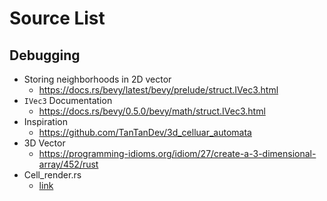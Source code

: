 # Source List

## Debugging
- Storing neighborhoods in 2D vector
  - https://docs.rs/bevy/latest/bevy/prelude/struct.IVec3.html
- `IVec3` Documentation
  - https://docs.rs/bevy/0.5.0/bevy/math/struct.IVec3.html
- Inspiration
  - https://github.com/TanTanDev/3d_celluar_automata
- 3D Vector
  - https://programming-idioms.org/idiom/27/create-a-3-dimensional-array/452/rust
- Cell_render.rs
  - [link](https://bevyengine.org/examples/shader/shader-instancing/)
